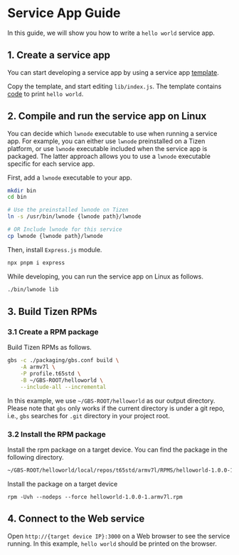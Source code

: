 # Service App Guide

In this guide, we will show you how to write a `hello world`  service app.

## 1. Create a service app
You can start developing a service app by using a service app [template](../lwnode/apps/template/).

Copy the template, and start editing `lib/index.js`. The template contains [code](../lwnode/apps/template/lib/index.js) to print `hello world`.

## 2. Compile and run the service app on Linux

You can decide which `lwnode` executable to use when running a service app. For example, you can either use `lwnode` preinstalled on a Tizen platform, or use `lwnode` executable included when the service app is packaged. The latter approach allows you to use a `lwnode` executable specific for each service app.

First, add a `lwnode` executable to your app.

```sh
mkdir bin
cd bin

# Use the preinstalled lwnode on Tizen
ln -s /usr/bin/lwnode {lwnode path}/lwnode

# OR Include lwnode for this service
cp lwnode {lwnode path}/lwnode
```

Then, install `Express.js` module.
```sh
npx pnpm i express
```

While developing, you can run the service app on Linux as follows.

```sh
./bin/lwnode lib
```

## 3. Build Tizen RPMs

### 3.1 Create a RPM package
Build Tizen RPMs as follows.

```sh
gbs -c ./packaging/gbs.conf build \
    -A armv7l \
    -P profile.t65std \
    -B ~/GBS-ROOT/helloworld \
    --include-all --incremental
```

In this example, we use `~/GBS-ROOT/helloworld` as our output directory. Please note that `gbs` only works if the current directory is under a git repo, i.e., `gbs` searches for `.git` directory in your project root.


### 3.2 Install the RPM package

Install the rpm package on a target device. You can find the package in the following directory.

```sh
~/GBS-ROOT/helloworld/local/repos/t65std/armv7l/RPMS/helloworld-1.0.0-1.armv7l.rpm
```

Install the package on a target device
```
rpm -Uvh --nodeps --force helloworld-1.0.0-1.armv7l.rpm
```


## 4. Connect to the Web service
Open `http://{target device IP}:3000` on a Web browser to see the service running. In this example, `hello world` should be printed on the browser.
